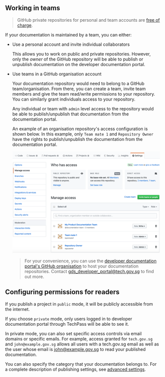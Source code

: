 ## Working in teams

> GitHub private repositories for personal and team accounts are [free of charge](https://github.com/pricing).

If your documentation is maintained by a team, you can either:

- Use a personal account and invite individual collaborators

  This allows you to work on public and private repositories. However, only the _owner_ of the GitHub repository will be able to publish
  or unpublish documentation on the developer documentation portal.

- Use teams in a GitHub organisation account

  Your documentation repository would need to belong to a GitHub team/organisation. From there, you can create a team, invite team members and give the team
  read/write permissions to your repository. You can similarly grant individuals access to your repository.

  Any individual or team with `admin` level access to the repository would be able to publish/unpublish that documentation from the documentation portal.

  An example of an organisation repository's access configuration is shown below. In this example, only `Team mate 1` and `Repository Owner` have the rights to publish/unpublish the documentation from the documentation portal.

  ![GitHub organization repository access management screenshot](../assets/github_org_repo_access.png)

  > For your convenience, you can use the [developer documentation portal's GitHub organisation](https://github.com/sg-developer-portal) to host your documentation repositories.
  > Contact gds_developer_portal@tech.gov.sg to find out more.

## Configuring permissions for readers

If you publish a project in `public` mode, it will be publicly accessible from the internet.

If you choose `private` mode, only users logged in to developer documentation portal through TechPass will be able to see it. 

In private mode, you can also set specific access controls via email domains or specific emails. For example, access granted for `tech.gov.sg` and `john@example.gov.sg` allows all users with a tech.gov.sg email as well as the user whose email is john@example.gov.sg to read your published documentation.

You can also specify the category that your documentation belongs to. For a complete description of publishing settings, see [advanced settings](advanced/publish-settings).

